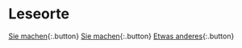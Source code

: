 <link rel="stylesheet" href="/Buchstadt-Leipzig/css/style.css">

# Leseorte

[Sie machen](z_dn.html){:.button}
[Sie machen](z_rm.html){:.button}
[Etwas anderes](z_lb.html){:.button}
